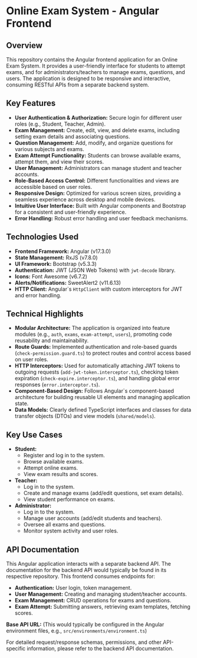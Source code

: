 # Online Exam System - Angular Frontend

## Overview

This repository contains the Angular frontend application for an Online Exam System. It provides a user-friendly interface for students to attempt exams, and for administrators/teachers to manage exams, questions, and users. The application is designed to be responsive and interactive, consuming RESTful APIs from a separate backend system.

## Key Features

*   **User Authentication & Authorization:** Secure login for different user roles (e.g., Student, Teacher, Admin).
*   **Exam Management:** Create, edit, view, and delete exams, including setting exam details and associating questions.
*   **Question Management:** Add, modify, and organize questions for various subjects and exams.
*   **Exam Attempt Functionality:** Students can browse available exams, attempt them, and view their scores.
*   **User Management:** Administrators can manage student and teacher accounts.
*   **Role-Based Access Control:** Different functionalities and views are accessible based on user roles.
*   **Responsive Design:** Optimized for various screen sizes, providing a seamless experience across desktop and mobile devices.
*   **Intuitive User Interface:** Built with Angular components and Bootstrap for a consistent and user-friendly experience.
*   **Error Handling:** Robust error handling and user feedback mechanisms.

## Technologies Used

*   **Frontend Framework:** Angular (v17.3.0)
*   **State Management:** RxJS (v7.8.0)
*   **UI Framework:** Bootstrap (v5.3.3)
*   **Authentication:** JWT (JSON Web Tokens) with `jwt-decode` library.
*   **Icons:** Font Awesome (v6.7.2)
*   **Alerts/Notifications:** SweetAlert2 (v11.6.13)
*   **HTTP Client:** Angular\`s `HttpClient` with custom interceptors for JWT and error handling.

## Technical Highlights

*   **Modular Architecture:** The application is organized into feature modules (e.g., `auth`, `exams`, `exam-attempt`, `users`), promoting code reusability and maintainability.
*   **Route Guards:** Implemented authentication and role-based guards (`check-permission.guard.ts`) to protect routes and control access based on user roles.
*   **HTTP Interceptors:** Used for automatically attaching JWT tokens to outgoing requests (`add-jwt-token.interceptor.ts`), checking token expiration (`check-expire.interceptor.ts`), and handling global error responses (`error.interceptor.ts`).
*   **Component-Based Design:** Follows Angular\`s component-based architecture for building reusable UI elements and managing application state.
*   **Data Models:** Clearly defined TypeScript interfaces and classes for data transfer objects (DTOs) and view models (`shared/models`).

## Key Use Cases

*   **Student:**
    *   Register and log in to the system.
    *   Browse available exams.
    *   Attempt online exams.
    *   View exam results and scores.
*   **Teacher:**
    *   Log in to the system.
    *   Create and manage exams (add/edit questions, set exam details).
    *   View student performance on exams.
*   **Administrator:**
    *   Log in to the system.
    *   Manage user accounts (add/edit students and teachers).
    *   Oversee all exams and questions.
    *   Monitor system activity and user roles.

## API Documentation

This Angular application interacts with a separate backend API. The documentation for the backend API would typically be found in its respective repository. This frontend consumes endpoints for:

*   **Authentication:** User login, token management.
*   **User Management:** Creating and managing student/teacher accounts.
*   **Exam Management:** CRUD operations for exams and questions.
*   **Exam Attempt:** Submitting answers, retrieving exam templates, fetching scores.

**Base API URL:** (This would typically be configured in the Angular environment files, e.g., `src/environments/environment.ts`)

For detailed request/response schemas, permissions, and other API-specific information, please refer to the backend API documentation.

